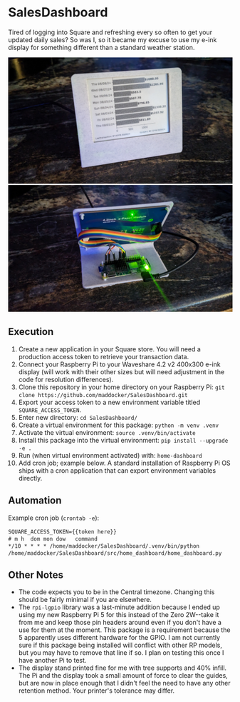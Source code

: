 # SalesDashboard
Tired of logging into Square and refreshing every so often to get your updated daily sales? So was I, so it became my excuse to use my e-ink display for something different than a standard weather station.

![Reference Example: Front](front.jpg)
![Reference Example: Back](back.jpg)

## Execution
1. Create a new application in your Square store. You will need a production access token to retrieve your transaction data.
2. Connect your Raspberry Pi to your Waveshare 4.2 v2 400x300 e-ink display (will work with their other sizes but will need adjustment in the code for resolution differences).
3. Clone this repository in your home directory on your Raspberry Pi: `git clone https://github.com/maddocker/SalesDashboard.git`
4. Export your access token to a new environment variable titled `SQUARE_ACCESS_TOKEN`.
5. Enter new directory: `cd SalesDashboard/`
6. Create a virtual environment for this package: `python -m venv .venv`
7. Activate the virtual environment: `source .venv/bin/activate`
8. Install this package into the virtual environment: `pip install --upgrade -e .`
9. Run (when virtual environment activated) with: `home-dashboard`
10. Add cron job; example below. A standard installation of Raspberry Pi OS ships with a cron application that can export environment variables directly.

## Automation
Example cron job (`crontab -e`):
```
SQUARE_ACCESS_TOKEN={{token here}}
# m h  dom mon dow   command
*/10 * * * * /home/maddocker/SalesDashboard/.venv/bin/python /home/maddocker/SalesDashboard/src/home_dashboard/home_dashboard.py
```

## Other Notes
- The code expects you to be in the Central timezone. Changing this should be fairly minimal if you are elsewhere.
- The `rpi-lgpio` library was a last-minute addition because I ended up using my new Raspberry Pi 5 for this instead of the Zero 2W--take it from me and keep those pin headers around even if you don't have a use for them at the moment. This package is a requirement because the 5 apparently uses different hardware for the GPIO. I am not currently sure if this package being installed will conflict with other RP models, but you may have to remove that line if so. I plan on testing this once I have another Pi to test.
- The display stand printed fine for me with tree supports and 40% infill. The Pi and the display took a small amount of force to clear the guides, but are now in place enough that I didn't feel the need to have any other retention method. Your printer's tolerance may differ.
